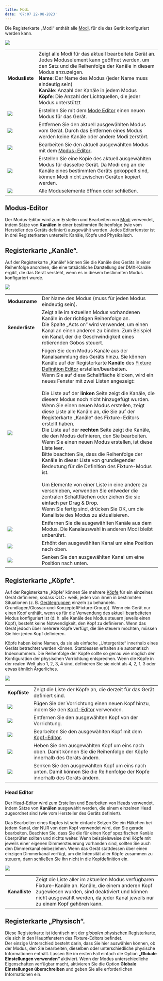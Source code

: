 ```yaml
---
title: Modi
date: '07:07 22-08-2023'
---
```


Die Registerkarte „Modi“ enthält alle [Modi](/basics/glossary-and-concepts#fixture-mode), für die das Gerät konfiguriert werden kann.

![](../fixture_editor_modes.png)

|     |     |
| --- | --- |
| **Modusliste** | Zeigt alle Modi für das aktuell bearbeitete Gerät an. Jedes Moduselement kann geöffnet werden, um den Satz und die Reihenfolge der Kanäle in diesem Modus anzuzeigen.<br>**Name**: Der Name des Modus (jeder Name muss eindeutig sein)<br>**Kanäle**: Anzahl der Kanäle in jedem Modus<br>**Köpfe**: Die Anzahl der Lichtquellen, die jeder Modus unterstützt |
| ![](/basics/edit_add.png) | Erstellen Sie mit dem [Mode Editor](#modus-editor) einen neuen Modus für das Gerät. |
| ![](/basics/edit_remove.png) | Entfernen Sie den aktuell ausgewählten Modus vom Gerät. Durch das Entfernen eines Modus werden keine Kanäle oder andere Modi zerstört. |
| ![](/basics/edit.png) | Bearbeiten Sie den aktuell ausgewählten Modus mit dem [Modus-Editor](#modus-editor). |
| ![](/basics/editcopy.png) | Erstellen Sie eine Kopie des aktuell ausgewählten Modus für dasselbe Gerät. Da Modi eng an die Kanäle eines bestimmten Geräts gekoppelt sind, können Modi nicht zwischen Geräten kopiert werden. |
| ![](/basics/check.png) | Alle Moduselemente öffnen oder schließen. |

## Modus-Editor


Der Modus-Editor wird zum Erstellen und Bearbeiten von [Modi](/basics/glossary-and-concepts#fixture-mode) verwendet, indem Sätze von **Kanälen** in einer bestimmten Reihenfolge (wie vom Hersteller des Geräts definiert) ausgewählt werden. Jedes Editorfenster ist in drei Registerkarten unterteilt: Kanäle, Köpfe und Physikalisch.

## Registerkarte „Kanäle“.


Auf der Registerkarte „Kanäle“ können Sie die Kanäle des Geräts in einer Reihenfolge anordnen, die eine tatsächliche Darstellung der DMX-Kanäle ergibt, die das Gerät versteht, wenn es in diesem bestimmten Modus konfiguriert wurde.

![](../fixture_editor_mode_channels.png)

|     |     |
| --- | --- |
| **Modusname** | Der Name des Modus (muss für jeden Modus eindeutig sein). |
| **Senderliste** | Zeigt alle im aktuellen Modus vorhandenen Kanäle in der richtigen Reihenfolge an.  <br>Die Spalte „Acts on“ wird verwendet, um einen Kanal an einen anderen zu binden. Zum Beispiel ein Kanal, der die Geschwindigkeit eines rotierenden Gobos steuert. |
| ![](/basics/edit_add.png) | Fügen Sie dem Modus Kanäle aus der Kanalsammlung des Geräts hinzu. Sie können Kanäle auf der Registerkarte **Kanäle** des [Fixture Definition Editor](/fixture-definition-editor/channels) erstellen/bearbeiten.  <br>Wenn Sie auf diese Schaltfläche klicken, wird ein neues Fenster mit zwei Listen angezeigt:<br><br>Die Liste auf der **linken** Seite zeigt die Kanäle, die diesem Modus noch nicht hinzugefügt wurden. Wenn Sie einen neuen Modus erstellen, zeigt diese Liste alle Kanäle an, die Sie auf der Registerkarte „Kanäle“ des Fixture-Editors erstellt haben.<br>Die Liste auf der **rechten** Seite zeigt die Kanäle, die den Modus definieren, den Sie bearbeiten. Wenn Sie einen neuen Modus erstellen, ist diese Liste leer.  <br>    Bitte beachten Sie, dass die Reihenfolge der Kanäle in dieser Liste von grundlegender Bedeutung für die Definition des Fixture-Modus ist.<br><br>Um Elemente von einer Liste in eine andere zu verschieben, verwenden Sie entweder die zentralen Schaltflächen oder ziehen Sie sie einfach per Drag & Drop.  <br>Wenn Sie fertig sind, drücken Sie OK, um die Kanalliste des Modus zu aktualisieren. |
| ![](/basics/edit_remove.png) | Entfernen Sie die ausgewählten Kanäle aus dem Modus. Die Kanalauswahl in anderen Modi bleibt unberührt. |
| ![](/basics/up.png) | Erhöht den ausgewählten Kanal um eine Position nach oben. |
| ![](/basics/down.png) | Senken Sie den ausgewählten Kanal um eine Position nach unten. |

## Registerkarte „Köpfe“.

Auf der Registerkarte „Köpfe“ können Sie mehrere [Köpfe](/basics/glossary-and-concepts#head) für ein einzelnes Gerät definieren, sodass QLC+ weiß, jeden von ihnen in bestimmten Situationen (z. B. [Gerätegruppen](/basics/glossary-and-concepts#fixture-gruppierung) einzeln zu behandeln. Grundlagen/Glossar-und-Konzepte#Fixture-Group)). Wenn ein Gerät nur einen Kopf enthält, wenn es für die Verwendung des aktuell bearbeiteten Modus konfiguriert ist (d. h. alle Kanäle des Modus steuern jeweils einen Kopf), besteht keine Notwendigkeit, den Kopf zu definieren. Wenn das Gerät jedoch über mehrere Köpfe verfügt, die Sie steuern möchten, müssen Sie hier jeden Kopf definieren.

Köpfe haben keine Namen, da sie als einfache „Untergeräte“ innerhalb eines Geräts betrachtet werden können. Stattdessen erhalten sie automatisch Indexnummern. Die Reihenfolge der Köpfe sollte so genau wie möglich der Konfiguration der physischen Vorrichtung entsprechen. Wenn die Köpfe in der realen Welt also 1, 2, 3, 4 sind, definieren Sie sie nicht als 4, 2, 1, 3 oder etwas ähnlich Ärgerliches.

![](../fixture_editor_mode_heads.png)

|     |     |
| --- | --- |
| **Kopfliste** | Zeigt die Liste der Köpfe an, die derzeit für das Gerät definiert sind. |
| ![](/basics/edit_add.png) | Fügen Sie der Vorrichtung einen neuen Kopf hinzu, indem Sie den [Kopf-Editor](#head-editor) verwenden. |
| ![](/basics/edit_remove.png) | Entfernen Sie den ausgewählten Kopf von der Vorrichtung. |
| ![](/basics/edit.png) | Bearbeiten Sie den ausgewählten Kopf mit dem [Kopf-Editor](#head-editor). |
| ![](/basics/up.png) | Heben Sie den ausgewählten Kopf um eins nach oben. Damit können Sie die Reihenfolge der Köpfe innerhalb des Geräts ändern. |
| ![](/basics/down.png) | Senken Sie den ausgewählten Kopf um eins nach unten. Damit können Sie die Reihenfolge der Köpfe innerhalb des Geräts ändern. |

### Head Editor

Der Head-Editor wird zum Erstellen und Bearbeiten von [Heads](/basics/glossary-and-concepts#head) verwendet, indem Sätze von **Kanälen** ausgewählt werden, die einem einzelnen Head zugeordnet sind (wie vom Hersteller des Geräts definiert).

Das Bearbeiten eines Kopfes ist sehr einfach: Setzen Sie ein Häkchen bei jedem Kanal, der NUR von dem Kopf verwendet wird, den Sie gerade bearbeiten. Beachten Sie, dass Sie die für einen Kopf spezifischen Kanäle überprüfen sollten und nichts weiter. Wenn beispielsweise drei Köpfe mit jeweils einer eigenen Dimmersteuerung vorhanden sind, sollten Sie auch den Dimmerkanal einbeziehen. Wenn das Gerät stattdessen über einen einzigen Dimmerkanal verfügt, um die Intensität aller Köpfe zusammen zu steuern, dann schließen Sie ihn nicht in die Kopfdefinition ein.

![](../fixture_editor_mode_edit_head.png)

|     |     |
| --- | --- |
| **Kanalliste** | Zeigt die Liste aller im aktuellen Modus verfügbaren Fixture-Kanäle an. Kanäle, die einem anderen Kopf zugewiesen wurden, sind deaktiviert und können nicht ausgewählt werden, da jeder Kanal jeweils nur zu einem Kopf gehören kann. |

## Registerkarte „Physisch“.

Diese Registerkarte ist identisch mit der _globalen_ [physischen Registerkarte](/fixture-definition-editor/physical), die sich in den Hauptfenstern des Fixture-Editors befindet.  
Der einzige Unterschied besteht darin, dass Sie hier auswählen können, ob der Modus, den Sie bearbeiten, dieselben oder unterschiedliche physische Informationen enthält.
Lassen Sie im ersten Fall einfach die Option **„Globale Einstellungen verwenden“** aktiviert. Wenn der Modus unterschiedliche Eigenschaften verfügbar macht, aktivieren Sie die Option **Globale Einstellungen überschreiben** und geben Sie alle erforderlichen Informationen ein.